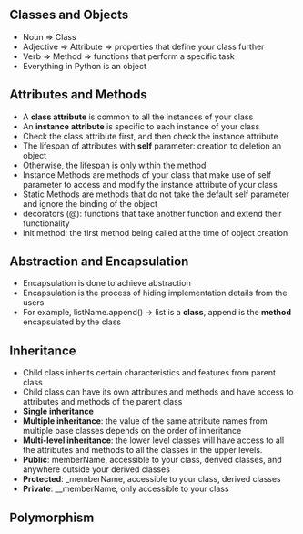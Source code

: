 ## Classes and Objects
* Noun => Class
* Adjective => Attribute => properties that define your class further
* Verb => Method => functions that perform a specific task
* Everything in Python is an object

## Attributes and Methods
* A **class attribute** is common to all the instances of your class
* An **instance attribute** is specific to each instance of your class
* Check the class attribute first, and then check the instance attribute
* The lifespan of attributes with **self** parameter: creation to deletion an object
* Otherwise, the lifespan is only within the method
* Instance Methods are methods of your class that make use of self parameter to access and modify the instance attribute of your class
* Static Methods are methods that do not take the default self parameter and ignore the binding of the object
* decorators (@): functions that take another function and extend their functionality
* init method: the first method being called at the time of object creation

## Abstraction and Encapsulation
* Encapsulation is done to achieve abstraction
* Encapsulation is the process of hiding implementation details from the users
* For example, listName.append() -> list is a **class**, append is the **method** encapsulated by the class

## Inheritance
* Child class inherits certain characteristics and features from parent class
* Child class can have its own attributes and methods and have access to attributes and methods of the parent class
* **Single inheritance**
* **Multiple inheritance**: the value of the same attribute names from multiple base classes depends on the order of inheritance
* **Multi-level inheritance**: the lower level classes will have access to all the attributes and methods to all the classes in the upper levels.
* **Public**: memberName, accessible to your class, derived classes, and anywhere outside your derived classes
* **Protected**: _memberName, accessible to your class, derived classes
* **Private**: __memberName, only accessible to your class

## Polymorphism

